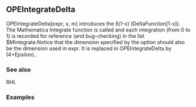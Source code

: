 ##  OPEIntegrateDelta 

OPEIntegrateDelta[expr, x, m] introduces the δ(1-x) (DeltaFunction[1-x]). The Mathematica Integrate function is called and each integration  (from 0 to 1) is recorded for reference (and bug-checking) in the list $MIntegrate.Notice that the dimension specified by the option should also be the dimension used in expr. It is replaced in OPEIntegrateDelta by (4+Epsilon)..

###  See also 

RHI.

###  Examples 